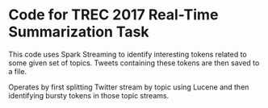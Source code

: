 # Code for TREC 2017 Real-Time Summarization Task

This code uses Spark Streaming to identify interesting tokens related to some given set of topics. Tweets containing these tokens are then saved to a file.

Operates by first splitting Twitter stream by topic using Lucene and then identifying bursty tokens in those topic streams.
